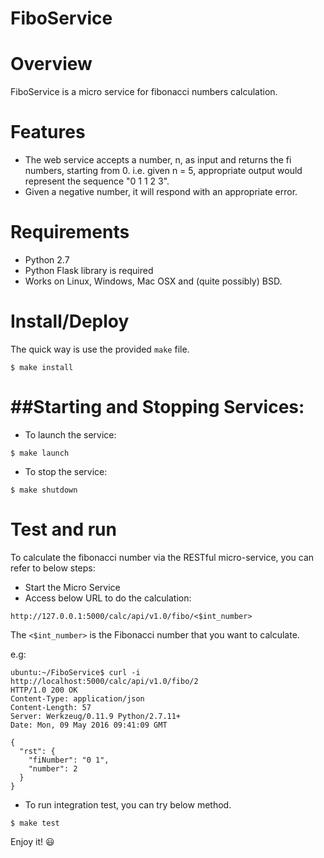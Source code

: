 # FiboService


Overview
========

FiboService is a micro service for fibonacci numbers calculation.


Features
========

* The web service accepts a number, n, as input and returns the fi numbers, starting from 0. i.e. given n = 5, appropriate output would represent the sequence "0 1 1 2 3".
* Given a negative number, it will respond with an appropriate error.


Requirements
============

* Python 2.7
* Python Flask library is required
* Works on Linux, Windows, Mac OSX and (quite possibly) BSD.


Install/Deploy
===============


The quick way is use the provided `make` file.

 
```
$ make install
```

##Starting and Stopping Services:
==============================

* To launch the service:

```
$ make launch
```

* To stop the service:

```
$ make shutdown
```

Test and run
=============

To calculate the fibonacci number via the RESTful micro-service, you can refer to below steps:

* Start the Micro Service
* Access below URL to do the calculation:

```
http://127.0.0.1:5000/calc/api/v1.0/fibo/<$int_number>
```

The `<$int_number>` is the Fibonacci number that you want to calculate.

e.g:

```
ubuntu:~/FiboService$ curl -i http://localhost:5000/calc/api/v1.0/fibo/2
HTTP/1.0 200 OK
Content-Type: application/json
Content-Length: 57
Server: Werkzeug/0.11.9 Python/2.7.11+
Date: Mon, 09 May 2016 09:41:09 GMT

{
  "rst": {
    "fiNumber": "0 1",
    "number": 2
  }
}
```

* To run integration test, you can try below method.

```
$ make test
```

Enjoy it! :smiley:
